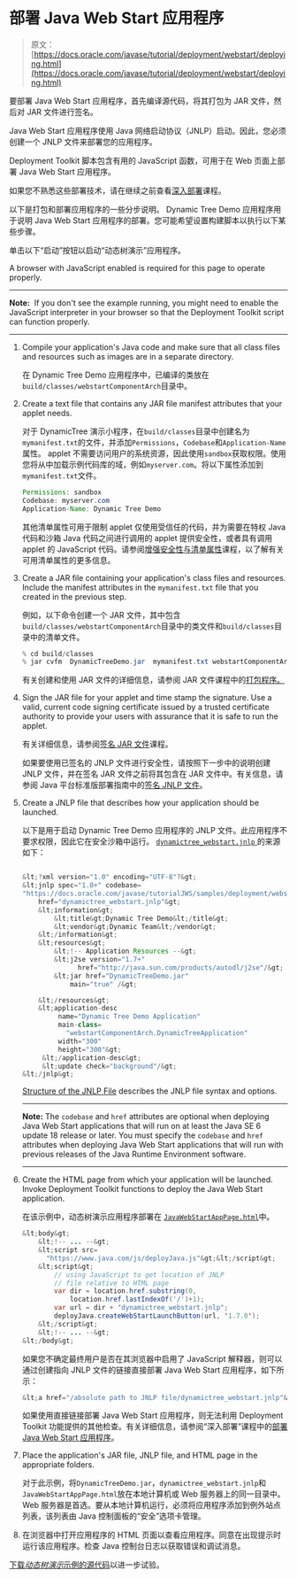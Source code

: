 # 部署 Java Web Start 应用程序

> 原文： [https://docs.oracle.com/javase/tutorial/deployment/webstart/deploying.html](https://docs.oracle.com/javase/tutorial/deployment/webstart/deploying.html)

要部署 Java Web Start 应用程序，首先编译源代码，将其打包为 JAR 文件，然后对 JAR 文件进行签名。

Java Web Start 应用程序使用 Java 网络启动协议（JNLP）启动。因此，您必须创建一个 JNLP 文件来部署您的应用程序。

Deployment Toolkit 脚本包含有用的 JavaScript 函数，可用于在 Web 页面上部署 Java Web Start 应用程序。

如果您不熟悉这些部署技术，请在继续之前查看[深入部署](../deploymentInDepth/index.html)课程。

以下是打包和部署应用程序的一些分步说明。 Dynamic Tree Demo 应用程序用于说明 Java Web Start 应用程序的部署。您可能希望设置构建脚本以执行以下某些步骤。

单击以下“启动”按钮以启动“动态树演示”应用程序。

<noscript>A browser with JavaScript enabled is required for this page to operate properly.</noscript>

* * *

**Note:**  If you don't see the example running, you might need to enable the JavaScript interpreter in your browser so that the Deployment Toolkit script can function properly.

* * *

1.  Compile your application's Java code and make sure that all class files and resources such as images are in a separate directory.

    在 Dynamic Tree Demo 应用程序中，已编译的类放在`build/classes/webstartComponentArch`目录中。

2.  Create a text file that contains any JAR file manifest attributes that your applet needs.

    对于 DynamicTree 演示小程序，在`build/classes`目录中创建名为`mymanifest.txt`的文件，并添加`Permissions`，`Codebase`和`Application-Name`属性。 applet 不需要访问用户的系统资源，因此使用`sandbox`获取权限。使用您将从中加载示例代码库的域，例如`myserver.com`。将以下属性添加到`mymanifest.txt`文件。

    ```java
    Permissions: sandbox
    Codebase: myserver.com
    Application-Name: Dynamic Tree Demo

    ```

    其他清单属性可用于限制 applet 仅使用受信任的代码，并为需要在特权 Java 代码和沙箱 Java 代码之间进行调用的 applet 提供安全性，或者具有调用 applet 的 JavaScript 代码。请参阅[增强安全性与清单属性](../jar/secman.html)课程，以了解有关可用清单属性的更多信息。

3.  Create a JAR file containing your application's class files and resources. Include the manifest attributes in the `mymanifest.txt` file that you created in the previous step.

    例如，以下命令创建一个 JAR 文件，其中包含`build/classes/webstartComponentArch`目录中的类文件和`build/classes`目录中的清单文件。

    ```java
    % cd build/classes
    % jar cvfm  DynamicTreeDemo.jar  mymanifest.txt webstartComponentArch

    ```

    有关创建和使用 JAR 文件的详细信息，请参阅 JAR 文件课程中的[打包程序。](../jar/index.html)

4.  Sign the JAR file for your applet and time stamp the signature. Use a valid, current code signing certificate issued by a trusted certificate authority to provide your users with assurance that it is safe to run the applet.

    有关详细信息，请参阅[签名 JAR 文件](../jar/signing.html)课程。

    如果要使用已签名的 JNLP 文件进行安全性，请按照下一步中的说明创建 JNLP 文件，并在签名 JAR 文件之前将其包含在 JAR 文件中。有关信息，请参阅 Java 平台标准版部署指南中的[签名 JNLP 文件](https://docs.oracle.com/javase/8/docs/technotes/guides/deploy/signed_jnlp.html)。

5.  Create a JNLP file that describes how your application should be launched.

    以下是用于启动 Dynamic Tree Demo 应用程序的 JNLP 文件。此应用程序不要求权限，因此它在安全沙箱中运行。 [``dynamictree_webstart.jnlp`` ](examples/webstart_ComponentArch_DynamicTreeDemo/src/dynamictree_webstart.jnlp)的来源如下：

    ```java

    &lt;?xml version="1.0" encoding="UTF-8"?&gt;
    &lt;jnlp spec="1.0+" codebase=
    "https://docs.oracle.com/javase/tutorialJWS/samples/deployment/webstart_ComponentArch_DynamicTreeDemo" 
        href="dynamictree_webstart.jnlp"&gt;
        &lt;information&gt;
            &lt;title&gt;Dynamic Tree Demo&lt;/title&gt;
            &lt;vendor&gt;Dynamic Team&lt;/vendor&gt;
        &lt;/information&gt;
        &lt;resources&gt;
            &lt;!-- Application Resources --&gt;
            &lt;j2se version="1.7+"
                  href="http://java.sun.com/products/autodl/j2se"/&gt;
            &lt;jar href="DynamicTreeDemo.jar"
                main="true" /&gt;

        &lt;/resources&gt;
        &lt;application-desc
             name="Dynamic Tree Demo Application"
             main-class=
               "webstartComponentArch.DynamicTreeApplication"
             width="300"
             height="300"&gt;
         &lt;/application-desc&gt;
         &lt;update check="background"/&gt;
    &lt;/jnlp&gt;                                   

    ```

    [Structure of the JNLP File](../deploymentInDepth/jnlpFileSyntax.html) describes the JNLP file syntax and options.

    * * *

    **Note:** The `codebase` and `href` attributes are optional when deploying Java Web Start applications that will run on at least the Java SE 6 update 18 release or later. You must specify the `codebase` and `href` attributes when deploying Java Web Start applications that will run with previous releases of the Java Runtime Environment software.

    * * *

6.  Create the HTML page from which your application will be launched. Invoke Deployment Toolkit functions to deploy the Java Web Start application.

    在该示例中，动态树演示应用程序部署在 [``JavaWebStartAppPage.html``](examples/dist/webstart_ComponentArch_DynamicTreeDemo/JavaWebStartAppPage.html)中。

    ```java
    &lt;body&gt;
        &lt;!-- ... --&gt;
        &lt;script src=
          "https://www.java.com/js/deployJava.js"&gt;&lt;/script&gt;
        &lt;script&gt;
            // using JavaScript to get location of JNLP
            // file relative to HTML page
            var dir = location.href.substring(0,
                location.href.lastIndexOf('/')+1);
            var url = dir + "dynamictree_webstart.jnlp";
            deployJava.createWebStartLaunchButton(url, '1.7.0');
        &lt;/script&gt;
        &lt;!-- ... --&gt;
    &lt;/body&gt;

    ```

    如果您不确定最终用户是否在其浏览器中启用了 JavaScript 解释器，则可以通过创建指向 JNLP 文件的链接直接部署 Java Web Start 应用程序，如下所示：

    ```java
    &lt;a href="/absolute path to JNLP file/dynamictree_webstart.jnlp"&gt;Launch Notepad Application&lt;/a&gt;

    ```

    如果使用直接链接部署 Java Web Start 应用程序，则无法利用 Deployment Toolkit 功能提供的其他检查。有关详细信息，请参阅“深入部署”课程中的[部署 Java Web Start 应用程序](../deploymentInDepth/createWebStartLaunchButtonFunction.html)。

7.  Place the application's JAR file, JNLP file, and HTML page in the appropriate folders.

    对于此示例，将`DynamicTreeDemo.jar`，`dynamictree_webstart.jnlp`和`JavaWebStartAppPage.html`放在本地计算机或 Web 服务器上的同一目录中。 Web 服务器是首选。要从本地计算机运行，必须将应用程序添加到例外站点列表，该列表由 Java 控制面板的“安全”选项卡管理。

8.  在浏览器中打开应用程序的 HTML 页面以查看应用程序。同意在出现提示时运行该应用程序。检查 Java 控制台日志以获取错误和调试消息。

[下载*动态树演示*示例的源代码](examplesIndex.html#DynamicTreeDemo)以进一步试验。